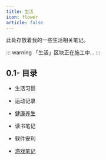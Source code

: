 ```yaml
---
title: 生活
icon: flower
article: false
---
```


此处存放着我的一些生活相关笔记。

::: warning
「生活」区块正在施工中...
:::

## 0.1- 目录

- 生活习惯 <Badge text="计划中" type="warning" />

- 运动记录 <Badge text="计划中" type="warning" />

- [健康养生](health/README.md) <Badge text="施工ing" type="info" />

- 读书笔记 <Badge text="计划中" type="warning" />

- 软件安利 <Badge text="计划中" type="warning" />

- [游戏笔记](game.md) <Badge text="已完成" type="tip" />
